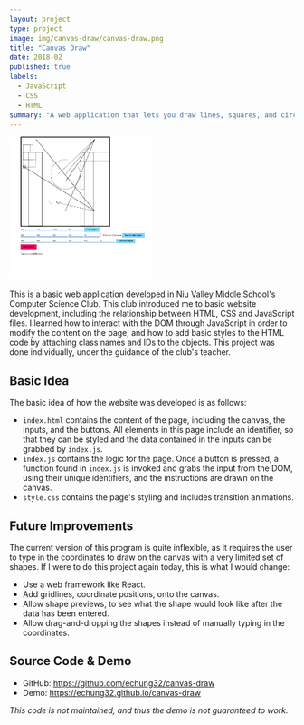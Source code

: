 ```yaml
---
layout: project
type: project
image: img/canvas-draw/canvas-draw.png
title: "Canvas Draw"
date: 2018-02
published: true
labels:
  - JavaScript
  - CSS
  - HTML
summary: "A web application that lets you draw lines, squares, and circles on a canvas using coordinates."
---
```


<img width="50%" class="py-4" src="../img/canvas-draw/canvas-draw.png">

This is a basic web application developed in Niu Valley Middle School's Computer Science Club. This club introduced me to basic website development, including the relationship between HTML, CSS and JavaScript files. I learned how to interact with the DOM through JavaScript in order to modify the content on the page, and how to add basic styles to the HTML code by attaching class names and IDs to the objects. This project was done individually, under the guidance of the club's teacher.

## Basic Idea
The basic idea of how the website was developed is as follows:
- `index.html` contains the content of the page, including the canvas, the inputs, and the buttons. All elements in this page include an identifier, so that they can be styled and the data contained in the inputs can be grabbed by `index.js`.
- `index.js` contains the logic for the page. Once a button is pressed, a function found in `index.js` is invoked and grabs the input from the DOM, using their unique identifiers, and the instructions are drawn on the canvas.
- `style.css` contains the page's styling and includes transition animations.

## Future Improvements
The current version of this program is quite inflexible, as it requires the user to type in the coordinates to draw on the canvas with a very limited set of shapes. If I were to do this project again today, this is what I would change:

- Use a web framework like React.
- Add gridlines, coordinate positions, onto the canvas.
- Allow shape previews, to see what the shape would look like after the data has been entered.
- Allow drag-and-dropping the shapes instead of manually typing in the coordinates.

## Source Code & Demo
- GitHub: <a href="https://github.com/echung32/canvas-draw">https://github.com/echung32/canvas-draw</a>
- Demo: <a href="https://echung32.github.io/canvas-draw">https://echung32.github.io/canvas-draw</a>

*This code is not maintained, and thus the demo is not guaranteed to work.*